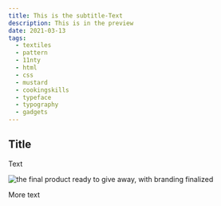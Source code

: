 ```yaml
---
title: This is the subtitle-Text
description: This is in the preview
date: 2021-03-13
tags:
  - textiles
  - pattern
  - 11nty
  - html
  - css
  - mustard
  - cookingskills
  - typeface
  - typography
  - gadgets
---
```


## Title

Text

![the final product ready to give away, with branding finalized](/images/posts/Senf1000.jpg "Mouse-Over-Text")

More text

